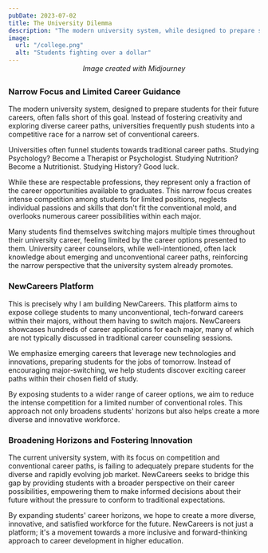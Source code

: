 ```yaml
---
pubDate: 2023-07-02
title: The University Dilemma
description: "The modern university system, while designed to prepare students for their future careers, often falls short of this goal."
image:
  url: "/college.png"
  alt: "Students fighting over a dollar"
---
```


<p style="text-align: center; font-style: italic; margin-top: -1em; margin-bottom: 2em;">Image created with Midjourney</p>

### Narrow Focus and Limited Career Guidance

The modern university system, designed to prepare students for their future careers, often falls short of this goal. Instead of fostering creativity and exploring diverse career paths, universities frequently push students into a competitive race for a narrow set of conventional careers.

Universities often funnel students towards traditional career paths. Studying Psychology? Become a Therapist or Psychologist. Studying Nutrition? Become a Nutritionist. Studying History? Good luck.

While these are respectable professions, they represent only a fraction of the career opportunities available to graduates. This narrow focus creates intense competition among students for limited positions, neglects individual passions and skills that don't fit the conventional mold, and overlooks numerous career possibilities within each major.

Many students find themselves switching majors multiple times throughout their university career, feeling limited by the career options presented to them. University career counselors, while well-intentioned, often lack knowledge about emerging and unconventional career paths, reinforcing the narrow perspective that the university system already promotes.

### NewCareers Platform

This is precisely why I am building NewCareers. This platform aims to expose college students to many unconventional, tech-forward careers within their majors, without them having to switch majors. NewCareers showcases hundreds of career applications for each major, many of which are not typically discussed in traditional career counseling sessions.

We emphasize emerging careers that leverage new technologies and innovations, preparing students for the jobs of tomorrow. Instead of encouraging major-switching, we help students discover exciting career paths within their chosen field of study.

By exposing students to a wider range of career options, we aim to reduce the intense competition for a limited number of conventional roles. This approach not only broadens students' horizons but also helps create a more diverse and innovative workforce.

### Broadening Horizons and Fostering Innovation

The current university system, with its focus on competition and conventional career paths, is failing to adequately prepare students for the diverse and rapidly evolving job market. NewCareers seeks to bridge this gap by providing students with a broader perspective on their career possibilities, empowering them to make informed decisions about their future without the pressure to conform to traditional expectations.

By expanding students' career horizons, we hope to create a more diverse, innovative, and satisfied workforce for the future. NewCareers is not just a platform; it's a movement towards a more inclusive and forward-thinking approach to career development in higher education.
